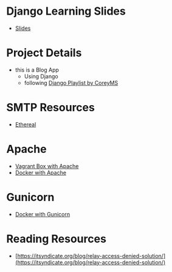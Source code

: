 
# Django Learning Slides

- [Slides](django-concepts.pdf)

# Project Details

- this is a Blog App
  - Using Django 
  - following [Django Playlist by CoreyMS](https://www.youtube.com/playlist?list=PL-osiE80TeTtoQCKZ03TU5fNfx2UY6U4p)

# SMTP Resources

- [Ethereal](https://ethereal.email/)

# Apache 

- [Vagrant Box with Apache](https://drive.google.com/file/d/1M735ua2HjVW2VWervuGQJ9vYvkv-gkG1/view?usp=sharing)
- [Docker with Apache]()

# Gunicorn

- [Docker with Gunicorn](https://github.com/raghavendra-musubi/winter_night/blob/docker-gunicorn/README.md)

# Reading Resources

- [https://itsyndicate.org/blog/relay-access-denied-solution/](https://itsyndicate.org/blog/relay-access-denied-solution/)
